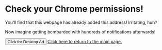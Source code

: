 <html>
    <head>
        <meta charset="utf-8">
        <script type="text/javascript" src=""></script>
    </head>
    <body>
        <h1>Check your Chrome permissions!</h1>
        <p>You'll find that this webpage has already added this address! Irritating, huh?</p>
        <p>Now imagine getting bombarded with hundreds of notifications afterwards!</p>
        <p></p>
        <button onclick="notifyMe()">Click for Desktop Ad</button>
        <a href="index.html" title="Main page">Click here to return to the main page.</a>
    </body>
</html>

